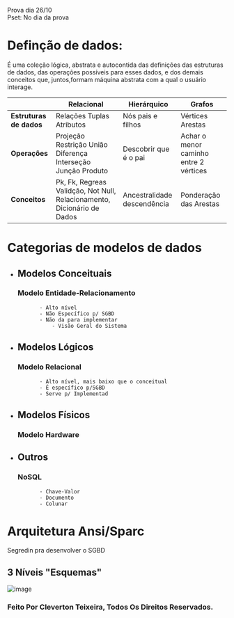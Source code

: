 Prova dia 26/10 <br>
Pset: No dia da prova 

# Definção de dados:
É uma coleção lógica, abstrata e autocontida das definições das estruturas de dados, das operações possíveis para esses dados, e dos demais conceitos que, juntos,formam máquina abstrata com a qual o usuário interage. 

|                             | Relacional                                                               | Hierárquico                 | Grafos                                                  |
|-----------------------------|--------------------------------------------------------------------------|-----------------------------|---------------------------------------------------------|
| <b>Estruturas de dados </b> | Relações Tuplas Atributos                                                | Nós pais e filhos           | Vértices Arestas                                        |
| <b>Operações </b>           | Projeção Restrição União Diferença Interseção Junção Produto             | Descobrir que é o pai       | Achar o menor caminho entre 2 vértices                  |
| <b>Conceitos </b>           | Pk, Fk, Regreas Validção, Not Null, Relacionamento, Dicionário de Dados  | Ancestralidade descendência | Ponderação das Arestas                                  |

# Categorias de modelos de dados
 - ## Modelos Conceituais <br>
      ### Modelo Entidade-Relacionamento
              - Alto nível
              - Não Específico p/ SGBD
              - Não da para implementar
                  - Visão Geral do Sistema
 - ## Modelos Lógicos
      ### Modelo Relacional
              - Alto nível, mais baixo que o conceitual
              - É específico p/SGBD
              - Serve p/ Implementad
 - ## Modelos Físicos
      ### Modelo Hardware
 - ## Outros
      ### NoSQL 
              - Chave-Valor
              - Documento
              - Colunar


# Arquitetura Ansi/Sparc

Segredin pra desenvolver o SGBD

## 3 Níveis "Esquemas" 

![image](https://user-images.githubusercontent.com/19749044/196823088-aa1e1fd2-5923-4f1d-b304-2b5a10667676.png)

### Feito Por Cleverton Teixeira, Todos Os Direitos Reservados.
